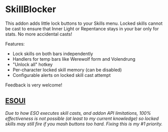 # SkillBlocker

This addon adds little lock buttons to your Skills menu. Locked skills cannot be cast to ensure that Inner Light or Repentance stays in your bar only for stats. No more accidental casts!

Features:
* Lock skills on both bars independently
* Handlers for temp bars like Werewolf form and Volendrung
* "Unlock all" hotkey
* Per-character locked skill memory (can be disabled)
* Configurable alerts on locked skill cast attempt

Feedback is very welcome!

## [ESOUI](https://www.esoui.com/downloads/info2619-SkillBlocker.html)

_Due to how ESO executes skill casts, and addon API limitations, 100% effectiveness is not possible (at least to my current knowledge) so locked skills may still fire if you mash buttons too hard. Fixing this is my #1 priority._
